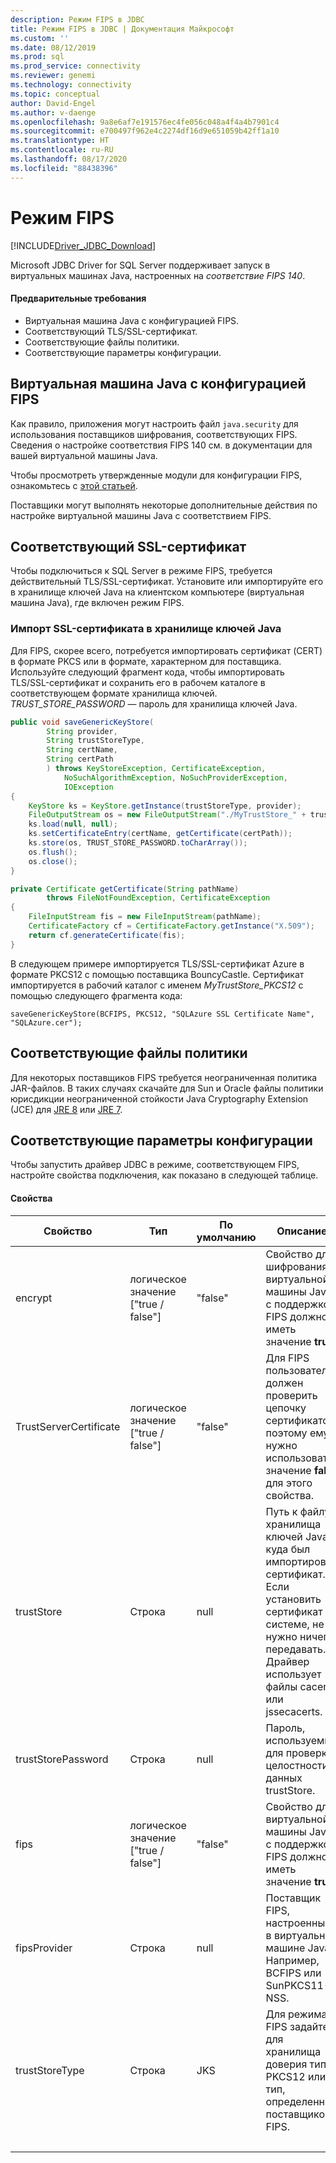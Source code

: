 ```yaml
---
description: Режим FIPS в JDBC
title: Режим FIPS в JDBC | Документация Майкрософт
ms.custom: ''
ms.date: 08/12/2019
ms.prod: sql
ms.prod_service: connectivity
ms.reviewer: genemi
ms.technology: connectivity
ms.topic: conceptual
author: David-Engel
ms.author: v-daenge
ms.openlocfilehash: 9a8e6af7e191576ec4fe056c048a4f4a4b7901c4
ms.sourcegitcommit: e700497f962e4c2274df16d9e651059b42ff1a10
ms.translationtype: HT
ms.contentlocale: ru-RU
ms.lasthandoff: 08/17/2020
ms.locfileid: "88438396"
---
```

# <a name="fips-mode"></a>Режим FIPS

[!INCLUDE[Driver_JDBC_Download](../../includes/driver_jdbc_download.md)]

Microsoft JDBC Driver for SQL Server поддерживает запуск в виртуальных машинах Java, настроенных на *соответствие FIPS 140*.

#### <a name="prerequisites"></a>Предварительные требования

- Виртуальная машина Java с конфигурацией FIPS.
- Соответствующий TLS/SSL-сертификат.
- Соответствующие файлы политики.
- Соответствующие параметры конфигурации.

## <a name="fips-configured-jvm"></a>Виртуальная машина Java с конфигурацией FIPS

Как правило, приложения могут настроить файл `java.security` для использования поставщиков шифрования, соответствующих FIPS. Сведения о настройке соответствия FIPS 140 см. в документации для вашей виртуальной машины Java.

Чтобы просмотреть утвержденные модули для конфигурации FIPS, ознакомьтесь с [этой статьей](https://csrc.nist.gov/Projects/cryptographic-module-validation-program/Validated-Modules).

Поставщики могут выполнять некоторые дополнительные действия по настройке виртуальной машины Java с соответствием FIPS.

## <a name="appropriate-ssl-certificate"></a>Соответствующий SSL-сертификат
Чтобы подключиться к SQL Server в режиме FIPS, требуется действительный TLS/SSL-сертификат. Установите или импортируйте его в хранилище ключей Java на клиентском компьютере (виртуальная машина Java), где включен режим FIPS.

### <a name="importing-ssl-certificate-in-java-keystore"></a>Импорт SSL-сертификата в хранилище ключей Java
Для FIPS, скорее всего, потребуется импортировать сертификат (CERT) в формате PKCS или в формате, характерном для поставщика.
Используйте следующий фрагмент кода, чтобы импортировать TLS/SSL-сертификат и сохранить его в рабочем каталоге в соответствующем формате хранилища ключей. _TRUST\_STORE\_PASSWORD_ — пароль для хранилища ключей Java.

```java
public void saveGenericKeyStore(
        String provider,
        String trustStoreType,
        String certName,
        String certPath
        ) throws KeyStoreException, CertificateException,
            NoSuchAlgorithmException, NoSuchProviderException,
            IOException
{
    KeyStore ks = KeyStore.getInstance(trustStoreType, provider);
    FileOutputStream os = new FileOutputStream("./MyTrustStore_" + trustStoreType);
    ks.load(null, null);
    ks.setCertificateEntry(certName, getCertificate(certPath));
    ks.store(os, TRUST_STORE_PASSWORD.toCharArray());
    os.flush();
    os.close();
}

private Certificate getCertificate(String pathName)
        throws FileNotFoundException, CertificateException
{
    FileInputStream fis = new FileInputStream(pathName);
    CertificateFactory cf = CertificateFactory.getInstance("X.509");
    return cf.generateCertificate(fis);
}
```

В следующем примере импортируется TLS/SSL-сертификат Azure в формате PKCS12 с помощью поставщика BouncyCastle. Сертификат импортируется в рабочий каталог с именем _MyTrustStore\_PKCS12_ с помощью следующего фрагмента кода:

`saveGenericKeyStore(BCFIPS, PKCS12, "SQLAzure SSL Certificate Name", "SQLAzure.cer");`

## <a name="appropriate-policy-files"></a>Соответствующие файлы политики
Для некоторых поставщиков FIPS требуется неограниченная политика JAR-файлов. В таких случаях скачайте для Sun и Oracle файлы политики юрисдикции неограниченной стойкости Java Cryptography Extension (JCE) для [JRE 8](https://www.oracle.com/technetwork/java/javase/downloads/jce8-download-2133166.html) или [JRE 7](https://www.oracle.com/technetwork/java/javase/downloads/jce-7-download-432124.html). 

## <a name="appropriate-configuration-parameters"></a>Соответствующие параметры конфигурации
Чтобы запустить драйвер JDBC в режиме, соответствующем FIPS, настройте свойства подключения, как показано в следующей таблице. 

#### <a name="properties"></a>Свойства 

|Свойство|Тип|По умолчанию|Описание|Примечания|
|---|---|---|---|---|
|encrypt|логическое значение ["true / false"]|"false"|Свойство для шифрования виртуальной машины Java с поддержкой FIPS должно иметь значение **true**.||
|TrustServerCertificate|логическое значение ["true / false"]|"false"|Для FIPS пользователь должен проверить цепочку сертификатов, поэтому ему нужно использовать значение **false** для этого свойства. ||
|trustStore|Строка|null|Путь к файлу хранилища ключей Java, куда был импортирован сертификат. Если установить сертификат в системе, не нужно ничего передавать. Драйвер использует файлы cacerts или jssecacerts.||
|trustStorePassword|Строка|null|Пароль, используемый для проверки целостности данных trustStore.||
|fips|логическое значение ["true / false"]|"false"|Свойство для виртуальной машины Java с поддержкой FIPS должно иметь значение **true**.|Добавлено в версии 6.1.4 (стабильный выпуск 6.2.2).||
|fipsProvider|Строка|null|Поставщик FIPS, настроенный в виртуальной машине Java. Например, BCFIPS или SunPKCS11-NSS. |Добавлено в версии 6.1.2 (стабильный выпуск 6.2.2), не рекомендуется в версии 6.4.0. Дополнительные сведения см. в [этом блоге](https://github.com/Microsoft/mssql-jdbc/pull/460).|
|trustStoreType|Строка|JKS|Для режима FIPS задайте для хранилища доверия тип PKCS12 или тип, определенный поставщиком FIPS. |Добавлено в версии 6.1.2 (стабильный выпуск 6.2.2).||
| &nbsp; | &nbsp; | &nbsp; | &nbsp; | &nbsp; |
